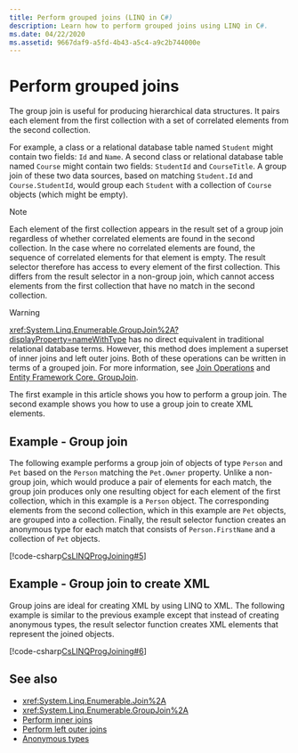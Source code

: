 ```yaml
---
title: Perform grouped joins (LINQ in C#)
description: Learn how to perform grouped joins using LINQ in C#.
ms.date: 04/22/2020
ms.assetid: 9667daf9-a5fd-4b43-a5c4-a9c2b744000e
---
```

# Perform grouped joins

The group join is useful for producing hierarchical data structures. It pairs each element from the first collection with a set of correlated elements from the second collection.

For example, a class or a relational database table named `Student` might contain two fields: `Id` and `Name`. A second class or relational database table named `Course` might contain two fields: `StudentId` and `CourseTitle`. A group join of these two data sources, based on matching `Student.Id` and `Course.StudentId`, would group each `Student` with a collection of `Course` objects (which might be empty).

> [!NOTE]
> Each element of the first collection appears in the result set of a group join regardless of whether correlated elements are found in the second collection. In the case where no correlated elements are found, the sequence of correlated elements for that element is empty. The result selector therefore has access to every element of the first collection. This differs from the result selector in a non-group join, which cannot access elements from the first collection that have no match in the second collection.

> [!WARNING]
> <xref:System.Linq.Enumerable.GroupJoin%2A?displayProperty=nameWithType> has no direct equivalent in traditional relational database terms. However, this method does implement a superset of inner joins and left outer joins. Both of these operations can be written in terms of a grouped join. For more information, see [Join Operations](../programming-guide/concepts/linq/join-operations.md) and [Entity Framework Core, GroupJoin](https://docs.microsoft.com/ef/core/querying/complex-query-operators#groupjoin).

The first example in this article shows you how to perform a group join. The second example shows you how to use a group join to create XML elements.

## Example - Group join

The following example performs a group join of objects of type `Person` and `Pet` based on the `Person` matching the `Pet.Owner` property. Unlike a non-group join, which would produce a pair of elements for each match, the group join produces only one resulting object for each element of the first collection, which in this example is a `Person` object. The corresponding elements from the second collection, which in this example are `Pet` objects, are grouped into a collection. Finally, the result selector function creates an anonymous type for each match that consists of `Person.FirstName` and a collection of `Pet` objects.

[!code-csharp[CsLINQProgJoining#5](~/samples/snippets/csharp/concepts/linq/how-to-perform-grouped-joins_1.cs)]

## Example - Group join to create XML

Group joins are ideal for creating XML by using LINQ to XML. The following example is similar to the previous example except that instead of creating anonymous types, the result selector function creates XML elements that represent the joined objects.

[!code-csharp[CsLINQProgJoining#6](~/samples/snippets/csharp/concepts/linq/how-to-perform-grouped-joins_2.cs)]

## See also

- <xref:System.Linq.Enumerable.Join%2A>
- <xref:System.Linq.Enumerable.GroupJoin%2A>
- [Perform inner joins](perform-inner-joins.md)
- [Perform left outer joins](perform-left-outer-joins.md)
- [Anonymous types](../programming-guide/classes-and-structs/anonymous-types.md)
